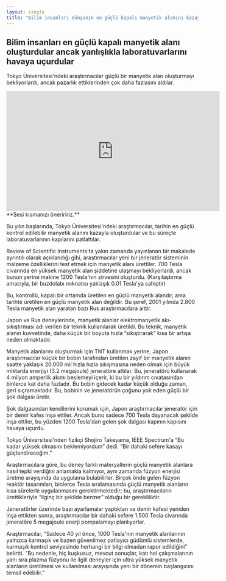 ```yaml
---
layout: single
title: "Bilim insanları dünyanın en güçlü kapalı manyetik alanını kazayla oluşturdular ve laboratuvarları havaya uçtu"
---
```

Bilim insanları en güçlü kapalı manyetik alanı oluşturdular ancak yanlışlıkla laboratuvarlarını havaya uçurdular
-
Tokyo Üniversitesi'ndeki araştırmacılar güçlü bir manyetik alan oluşturmayı bekliyorlardı, ancak pazarlık ettiklerinden çok daha fazlasını aldılar.

<iframe width="560" height="315" src="https://www.youtube.com/embed/Hsu6FG_3adU" frameborder="0" allow="accelerometer; autoplay; encrypted-media; gyroscope; picture-in-picture" allowfullscreen></iframe>                                                                
**Sesi kısmanızı öneriririz.**

Bu yılın başlarında, Tokyo Üniversitesi'ndeki araştırmacılar, tarihin en güçlü kontrol edilebilir manyetik alanını kazayla oluşturdular ve bu süreçte laboratuvarlarının kapılarını patlattılar.

Review of Scientific Instruments'ta yakın zamanda yayınlanan bir makalede ayrıntılı olarak açıklandığı gibi, araştırmacılar yeni bir jeneratör sisteminin malzeme özelliklerini test etmek için manyetik alanı ürettiler. 700 Tesla civarında en yüksek manyetik alan şiddetine ulaşmayı bekliyorlardı, ancak bunun yerine makine 1200 Tesla'nın zirvesini oluşturdu. (Karşılaştırma amacıyla, bir buzdolabı mıknatısı yaklaşık 0.01 Tesla'ya sahiptir)

Bu, kontrollü, kapalı bir ortamda üretilen en güçlü manyetik alandır, ama tarihte üretilen en güçlü manyetik alan değildir. Bu şeref, 2001 yılında 2.800 Tesla manyetik alan yaratan bazı Rus araştırmacılara aittir.

Japon ve Rus deneylerinde, manyetik alanlar elektromanyetik akı-sıkıştırması adı verilen bir teknik kullanılarak üretildi. Bu teknik, manyetik alanın kuvvetinde, daha küçük bir boyuta hızla “sıkıştırarak” kısa bir artışa neden olmaktadır.

<script async src="//pagead2.googlesyndication.com/pagead/js/adsbygoogle.js"></script>
<ins class="adsbygoogle"
     style="display:block; text-align:center;"
     data-ad-layout="in-article"
     data-ad-format="fluid"
     data-ad-client="ca-pub-7868661326160958"
     data-ad-slot="3072558811"></ins>
<script>
     (adsbygoogle = window.adsbygoogle || []).push({});
</script>

Manyetik alanlarını oluşturmak için TNT kullanmak yerine, Japon araştırmacılar küçük bir bobin tarafından üretilen zayıf bir manyetik alanın saatte yaklaşık 20.000 mil hızla hızla sıkışmasına neden olmak için büyük miktarda enerjiyi (3.2 megajoule) jeneratöre attılar. Bu, jeneratörü kullanarak 4 milyon amperlik akımı beslemeyi içerir, ki bu bir yıldırım cıvatasından binlerce kat daha fazladır. Bu bobin gidecek kadar küçük olduğu zaman, geri sıçramaktadır. Bu, bobinin ve jeneratörün çoğunu yok eden güçlü bir şok dalgası üretir.

Şok dalgasından kendilerini korumak için, Japon araştırmacılar jeneratör için bir demir kafes inşa ettiler. Ancak bunu sadece 700 Tesla dayanacak şekilde inşa ettiler, bu yüzden 1200 Tesla'dan gelen şok dalgası kapının kapısını havaya uçurdu.

Tokyo Üniversitesi'nden fizikçi Shojiro Takeyama, IEEE Spectrum'a “Bu kadar yüksek olmasını beklemiyordum” dedi. “Bir dahaki sefere kasayı güçlendireceğim.”

Araştırmacılara göre, bu deney farklı materyallerin güçlü manyetik alanlara nasıl tepki verdiğini anlamakla kalmıyor, aynı zamanda füzyon enerjisi üretme arayışında da uygulama bulabilirler. Birçok önde gelen füzyon reaktör tasarımları, binlerce Tesla sıralamasında güçlü manyetik alanların kısa sürelerle uygulanmasını gerektirmektedir; bu, araştırmacıların ürettikleriyle “ilginç bir şekilde benzer” olduğu bir gerekliliktir.

Jeneratörler üzerinde bazı ayarlamalar yaptıktan ve demir kafesi yeniden inşa ettikten sonra, araştırmacılar bir dahaki sefere 1.500 Tesla civarında jeneratöre 5 megajoule enerji pompalamayı planlıyorlar.

Araştırmacılar, “Sadece 40 yıl önce, 1000 Tesla'nın manyetik alanlarının yalnızca karmaşık ve bazen güvenilmez patlayıcı güdümlü sistemlerde, karmaşık kontrol seviyesinde herhangi bir bilgi olmadan rapor edildiğini” belirtti. “Bu nedenle, hiç kuşkusuz, mevcut sonuçlar, katı hal çalışmalarının yanı sıra plazma füzyonu ile ilgili deneyler için ultra yüksek manyetik alanların üretilmesi ve kullanılması arayışında yeni bir dönemin başlangıcını temsil edebilir.”

